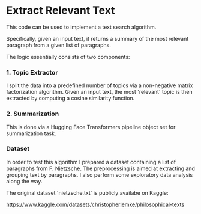 # Extract Relevant Text
This code can be used to implement a text search algorithm.

Specifically, given an input text, it returns a summary of the most relevant paragraph from a given list of paragraphs.

The logic essentially consists of two components:

### 1. Topic Extractor
I split the data into a predefined number of topics via a non-negative matrix factorization algorithm.
Given an input text, the most 'relevant' topic is then extracted by computing a cosine similarity function.

### 2. Summarization
This is done via a Hugging Face Transformers pipeline object set for summarization task.

### Dataset
In order to test this algorithm I prepared a dataset containing a list of paragraphs from F. Nietzsche.
The preprocessing is aimed at extracting and grouping text by paragraphs.
I also perform some exploratory data analysis along the way.

The original dataset 'nietzsche.txt' is publicly availabe on Kaggle:

https://www.kaggle.com/datasets/christopherlemke/philosophical-texts

